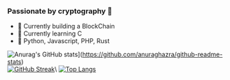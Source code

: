 ### Passionate by cryptography 🧪

 - 🌱 Currently building a BlockChain
 - 🍃 Currently learning C
 - 🔭 Python, Javascript, PHP, Rust 
<!--
**clementcaillat/clementcaillat** is a ✨ _special_ ✨ repository because its `README.md` (this file) appears on your GitHub profile.

Here are some ideas to get you started:

- 🔭 I’m currently working on ...
- 🌱 I’m currently learning ...
- 👯 I’m looking to collaborate on ...
- 🤔 I’m looking for help with ...
- 💬 Ask me about ...
- 📫 How to reach me: ...
- 😄 Pronouns: ...
- ⚡ Fun fact: ...
-->


![Anurag's GitHub stats](https://github-readme-stats.vercel.app/api?username=clement-caillat&show_icons=true&theme=dark&locale=fr&hide_border=true)](https://github.com/anuraghazra/github-readme-stats)\
[![GitHub Streak](https://github-readme-streak-stats.herokuapp.com?user=clement-caillat&theme=dark&hide_border=true&locale=fr&date_format=j%20M%5B%20Y%5D=)]([https://github.com/clement-caillat](https://github.com/anuraghazra/github-readme-stats))\
[![Top Langs](https://github-readme-stats.vercel.app/api/top-langs/?username=clement-caillat&layout=compact&locale=fr&theme=dark)]([https://github.com/clement-caillat/github-readme-stats](https://github.com/anuraghazra/github-readme-stats))
